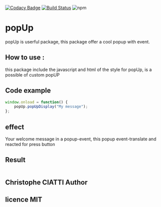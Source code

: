 [![Codacy Badge](https://api.codacy.com/project/badge/Grade/2a51fb52ff31429c9b8f963348d2d2f2)](https://www.codacy.com/app/ChristopheCIATTI/popUp?utm_source=github.com&amp;utm_medium=referral&amp;utm_content=ChristopheCIATTI/popUp&amp;utm_campaign=Badge_Grade) [![Build Status](https://travis-ci.org/ChristopheCIATTI/popUp.svg?branch=master)](https://travis-ci.org/ChristopheCIATTI/popUp)  ![npm](https://img.shields.io/npm/l/express.svg)

# popUp

popUp is userful package, this package offer a cool popup with event. 


## How to use : 
this package include the javascript and html of the style for popUp,
is a possible of custom popUP

## Code example  
```js
window.onload = function() {
    popUp.popUpDisplay("My message");
};
```
## effect

Your welcome message in a popup-event, this popup event-translate and reacted for press button

## Result

<a href="http://zupimages.net/viewer.php?id=18/17/23d9.png"><img src="https://zupimages.net/up/18/17/23d9.png" alt="" /></a>

## Christophe CIATTI Author

## licence MIT


